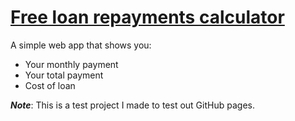 # [Free loan repayments calculator](https://sk-apps.github.io/loan-repayments-calculator/)

A simple web app that shows you:

* Your monthly payment
* Your total payment
* Cost of loan

***Note***: This is a test project I made to test out GitHub pages.
